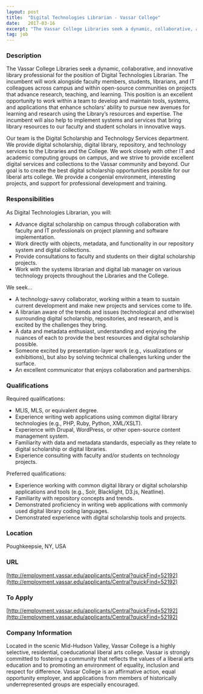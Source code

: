 ```yaml
---
layout: post
title:  "Digital Technologies Librarian - Vassar College"
date:   2017-03-16
excerpt: "The Vassar College Libraries seek a dynamic, collaborative, and innovative library professional for the position of Digital Technologies Librarian. The incumbent will work alongside faculty members, students, librarians, and IT colleagues across campus and within open-source communities on projects that advance research, teaching, and learning. This position is an excellent..."
tag: job
---
```


### Description   

The Vassar College Libraries seek a dynamic, collaborative, and innovative library professional for the position of Digital Technologies Librarian.  The incumbent will work alongside faculty members, students, librarians, and IT colleagues across campus and within open-source communities on projects that advance research, teaching, and learning. This position is an excellent opportunity to work within a team to develop and maintain tools, systems, and applications that enhance scholars’ ability to pursue new avenues for learning and research using the Library’s resources and expertise.  The incumbent will also help to implement systems and services that bring library resources to our faculty and student scholars in innovative ways.

Our team is the Digital Scholarship and Technology Services department.  We provide digital scholarship, digital library, repository, and technology services to the Libraries and the College. We work closely with other IT and academic computing groups on campus, and we strive to provide excellent digital services and collections to the Vassar community and beyond.  Our goal is to create the best digital scholarship opportunities possible for our liberal arts college.  We provide a congenial environment, interesting projects, and support for professional development and training.


### Responsibilities   

As Digital Technologies Librarian, you will:
- Advance digital scholarship on campus through collaboration with faculty and IT professionals on project planning and software implementation.
- Work directly with objects, metadata, and functionality in our repository system and digital collections.
- Provide consultations to faculty and students on their digital scholarship projects.
- Work with the systems librarian and digital lab manager on various technology projects throughout the Libraries and the College.

We seek...
- A technology-savvy collaborator, working within a team to sustain current development and make new projects and services come to life.
- A librarian aware of the trends and issues (technological and otherwise) surrounding digital scholarship, repositories, and research, and is excited by the challenges they bring.
- A data and metadata enthusiast, understanding and enjoying the nuances of each to provide the best resources and digital scholarship possible.
- Someone excited by presentation-layer work (e.g., visualizations or exhibitions), but also by solving technical challenges lurking under the surface.
- An excellent communicator that enjoys collaboration and partnerships.


### Qualifications   

Required qualifications:
- MLIS, MLS, or equivalent degree.
- Experience writing web applications using common digital library technologies (e.g., PHP, Ruby, Python, XML/XSLT).
- Experience with Drupal, WordPress, or other open-source content management system.
- Familiarity with data and metadata standards, especially as they relate to digital scholarship or digital libraries.
- Experience consulting with faculty and/or students on technology projects.

Preferred qualifications:
- Experience working with common digital library or digital scholarship applications and tools (e.g., Solr, Blacklight, D3.js, Neatline).
- Familiarity with repository concepts and trends.
- Demonstrated proficiency in writing web applications with commonly used digital library coding languages.
- Demonstrated experience with digital scholarship tools and projects.





### Location   

Poughkeepsie, NY, USA


### URL   

[http://employment.vassar.edu/applicants/Central?quickFind=52192](http://employment.vassar.edu/applicants/Central?quickFind=52192)

### To Apply   

[http://employment.vassar.edu/applicants/Central?quickFind=52192](http://employment.vassar.edu/applicants/Central?quickFind=52192)


### Company Information   

Located in the scenic Mid-Hudson Valley, Vassar College is a highly selective, residential, coeducational liberal arts college. Vassar is strongly committed to fostering a community that reflects the values of a liberal arts education and to promoting an environment of equality, inclusion and respect for difference. Vassar College is an affirmative action, equal opportunity employer, and applications from members of historically underrepresented groups are especially encouraged.



